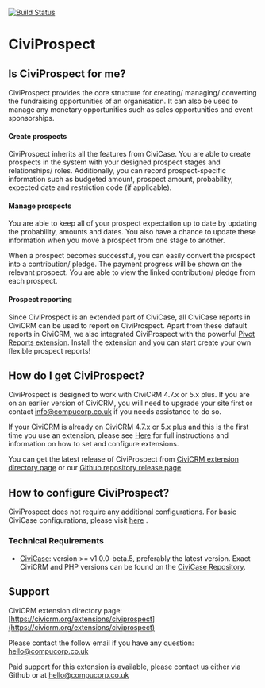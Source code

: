 [![Build Status](https://github.com/compucorp/uk.co.compucorp.civicrm.prospect/workflows/Tests/badge.svg)](https://github.com/compucorp/uk.co.compucorp.civicrm.prospect/workflows/Tests/badge.svg)

# CiviProspect
## Is CiviProspect for me?
CiviProspect provides the core structure for creating/ managing/ converting the fundraising opportunities of an organisation. It can also be used to manage any monetary opportunities such as sales opportunities and event sponsorships.

#### Create prospects
CiviProspect inherits all the features from CiviCase. You are able to create prospects in the system with your designed prospect stages and relationships/ roles. Additionally, you can record prospect-specific information such as budgeted amount, prospect amount, probability, expected date and restriction code (if applicable).

#### Manage prospects
You are able to keep all of your prospect expectation up to date by updating the probability, amounts and dates. You also have a chance to update these information when you move a prospect from one stage to another.

When a prospect becomes successful, you can easily convert the prospect into a contribution/ pledge. The payment progress will be shown on the relevant prospect. You are able to view the linked contribution/ pledge from  each prospect.

#### Prospect reporting
Since CiviProspect is an extended part of CiviCase, all CiviCase reports in CiviCRM can be used to report on CiviProspect. Apart from these default reports in CiviCRM, we also integrated CiviProspect with the powerful [ Pivot Reports extension](https://civicrm.org/extensions/civicrm-pivot-reports). Install the extension and you can start create your own flexible prospect reports!

## How do I get CiviProspect?
CiviProspect is designed to work with CiviCRM 4.7.x or 5.x plus. If you are on an earlier version of CiviCRM, you will need to upgrade your site first or contact info@compucorp.co.uk if you needs assistance to do so.

If your CiviCRM is already on CiviCRM 4.7.x or 5.x plus and this is the first time you use an extension,  please see [Here](http://wiki.civicrm.org/confluence/display/CRMDOC/Extensions "CiviCRM Extensions Installation") for full instructions and information on how to set and configure extensions.

You can get the latest release of CiviProspect from [CiviCRM extension directory page](https://civicrm.org/extensions/civiprospect) or our [Github repository release page](https://github.com/compucorp/uk.co.compucorp.civicrm.prospect/releases).

## How to configure CiviProspect?
CiviProspect does not require any additional configurations. For basic CiviCase configurations, please visit  [here](https://docs.civicrm.org/user/en/latest/case-management/set-up/) .

### Technical Requirements
* [CiviCase](https://github.com/compucorp/uk.co.compucorp.civicase/releases): version >= v1.0.0-beta.5, preferably the latest version. Exact CiviCRM and PHP versions can be found on the [CiviCase Repository](https://github.com/compucorp/uk.co.compucorp.civicase#technical-requirements).

## Support
CiviCRM extension directory page: [https://civicrm.org/extensions/civiprospect](https://civicrm.org/extensions/civiprospect)

Please contact the follow email if you have any question: <hello@compucorp.co.uk>

Paid support for this extension is available, please contact us either via Github or at <hello@compucorp.co.uk>
